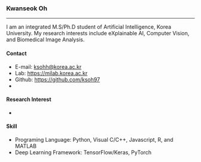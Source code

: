 ### Kwanseok Oh
***
I am an integrated M.S/Ph.D student of Artificial Intelligence, Korea University. My research interests include eXplainable AI, Computer Vision, and Biomedical Image Analysis.

#### Contact
- E-mail: ksohh@korea.ac.kr
- Lab: https://milab.korea.ac.kr
- Github: https://github.com/ksoh97
- 

#### Research Interest
- 

#### Skill
- Programing Language: Python, Visual C/C++, Javascript, R, and MATLAB
- Deep Learning Framework: TensorFlow/Keras, PyTorch
